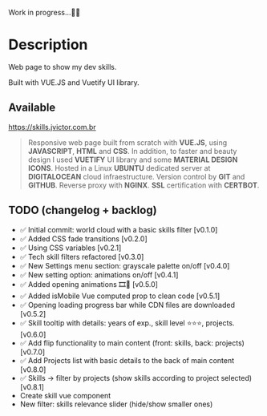 [comment]: <> (CTRL + SHIF + V to preview markdown in VSCode)

Work in progress...👨‍💻

# Description

Web page to show my dev skills.

Built with VUE.JS and Vuetify UI library.

## Available

https://skills.jvictor.com.br

> Responsive web page built from scratch with <b>VUE.JS</b>, using <b>JAVASCRIPT</b>, <b>HTML</b> and <b>CSS</b>. In addition, to faster and beauty design I used <b>VUETIFY</b> UI library and some <b>MATERIAL DESIGN ICONS</b>. Hosted in a Linux <b>UBUNTU</b> dedicated server at <b>DIGITALOCEAN</b> cloud infraestructure. Version control by <b>GIT</b> and <b>GITHUB</b>. Reverse proxy with <b>NGINX</b>. <b>SSL</b> certification with <b>CERTBOT</b>.

## TODO (changelog + backlog)

- ✅ Initial commit: world cloud with a basic skills filter [v0.1.0]
- ✅ Added CSS fade transitions [v0.2.0]
- ✅ Using CSS variables [v0.2.1]
- ✅ Tech skill filters refactored [v0.3.0]
- ✅ New Settings menu section: grayscale palette on/off [v0.4.0]
- ✅ New setting option: animations on/off [v0.4.1]
- ✅ Added opening animations 🎞️🍿 [v0.5.0]
- ✅ Added isMobile Vue computed prop to clean code [v0.5.1]
- ✅ Opening loading progress bar while CDN files are downloaded [v0.5.2]
- ✅ Skill tooltip with details: years of exp., skill level ⭐⭐⭐, projects. [v0.6.0]
- ✅ Add flip functionality to main content (front: skills, back: projects) [v0.7.0]
- ✅ Add Projects list with basic details to the back of main content [v0.8.0]
- ✅ Skills -> filter by projects (show skills according to project selected) [v0.8.1]
- Create skill vue component 
- New filter: skills relevance slider (hide/show smaller ones)
